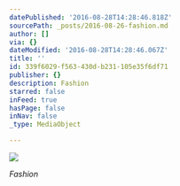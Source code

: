 ```yaml
---
datePublished: '2016-08-28T14:28:46.818Z'
sourcePath: _posts/2016-08-26-fashion.md
author: []
via: {}
dateModified: '2016-08-28T14:28:46.067Z'
title: ''
id: 339f6029-f563-430d-b231-105e35f6df71
publisher: {}
description: Fashion
starred: false
inFeed: true
hasPage: false
inNav: false
_type: MediaObject

---
```

![](https://the-grid-user-content.s3-us-west-2.amazonaws.com/6e4bed3b-8a1f-417a-b0ed-c25fd5c1263d.jpg)

_Fashion_